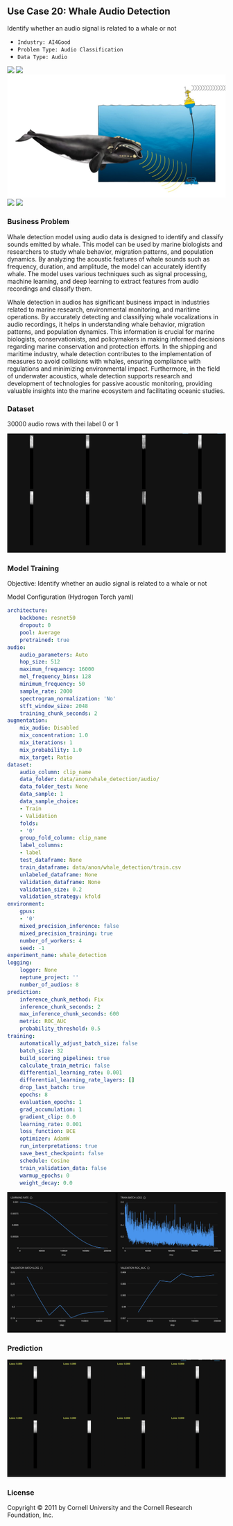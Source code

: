## Use Case 20: Whale Audio Detection

Identify whether an audio signal is related to a whale or not

- `Industry: AI4Good`
- `Problem Type: Audio Classification`
- `Data Type: Audio`

![](https://github.com/h2oai/ht-catalog/blob/646864e3c695f7c721514159bd6c59520dab7438/Assets/use-cases/whale_detection/cover.png)
![](https://github.com/h2oai/ht-catalog/blob/646864e3c695f7c721514159bd6c59520dab7438/Assets/use-cases/whale_detection/cover.jpg)
![](https://github.com/h2oai/ht-catalog/blob/646864e3c695f7c721514159bd6c59520dab7438/Assets/use-cases/whale_detection/cover.jpeg)
![](https://github.com/h2oai/ht-catalog/blob/646864e3c695f7c721514159bd6c59520dab7438/Assets/use-cases/whale_detection/cover.webp)
![](https://github.com/h2oai/ht-catalog/blob/646864e3c695f7c721514159bd6c59520dab7438/Assets/use-cases/whale_detection/cover)

### Business Problem 

Whale detection model using audio data is designed to identify and classify sounds emitted by whale. This model can be used by marine biologists and researchers to study whale behavior, migration patterns, and population dynamics. By analyzing the acoustic features of whale sounds such as frequency, duration, and amplitude, the model can accurately identify whale. The model uses various techniques such as signal processing, machine learning, and deep learning to extract features from audio recordings and classify them.

Whale detection in audios has significant business impact in industries related to marine research, environmental monitoring, and maritime operations. By accurately detecting and classifying whale vocalizations in audio recordings, it helps in understanding whale behavior, migration patterns, and population dynamics. This information is crucial for marine biologists, conservationists, and policymakers in making informed decisions regarding marine conservation and protection efforts. In the shipping and maritime industry, whale detection contributes to the implementation of measures to avoid collisions with whales, ensuring compliance with regulations and minimizing environmental impact. Furthermore, in the field of underwater acoustics, whale detection supports research and development of technologies for passive acoustic monitoring, providing valuable insights into the marine ecosystem and facilitating oceanic studies.

### Dataset

30000 audio rows with thei label 0 or 1

![train data](https://github.com/h2oai/ht-catalog/blob/646864e3c695f7c721514159bd6c59520dab7438/Assets/use-cases/whale_detection/train%20data.png)

### Model Training

Objective: Identify whether an audio signal is related to a whale or not

Model Configuration (Hydrogen Torch yaml)

```yaml
architecture:
    backbone: resnet50
    dropout: 0
    pool: Average
    pretrained: true
audio:
    audio_parameters: Auto
    hop_size: 512
    maximum_frequency: 16000
    mel_frequency_bins: 128
    minimum_frequency: 50
    sample_rate: 2000
    spectrogram_normalization: 'No'
    stft_window_size: 2048
    training_chunk_seconds: 2
augmentation:
    mix_audio: Disabled
    mix_concentration: 1.0
    mix_iterations: 1
    mix_probability: 1.0
    mix_target: Ratio
dataset:
    audio_column: clip_name
    data_folder: data/anon/whale_detection/audio/
    data_folder_test: None
    data_sample: 1
    data_sample_choice:
    - Train
    - Validation
    folds:
    - '0'
    group_fold_column: clip_name
    label_columns:
    - label
    test_dataframe: None
    train_dataframe: data/anon/whale_detection/train.csv
    unlabeled_dataframe: None
    validation_dataframe: None
    validation_size: 0.2
    validation_strategy: kfold
environment:
    gpus:
    - '0'
    mixed_precision_inference: false
    mixed_precision_training: true
    number_of_workers: 4
    seed: -1
experiment_name: whale_detection
logging:
    logger: None
    neptune_project: ''
    number_of_audios: 8
prediction:
    inference_chunk_method: Fix
    inference_chunk_seconds: 2
    max_inference_chunk_seconds: 600
    metric: ROC_AUC
    probability_threshold: 0.5
training:
    automatically_adjust_batch_size: false
    batch_size: 32
    build_scoring_pipelines: true
    calculate_train_metric: false
    differential_learning_rate: 0.001
    differential_learning_rate_layers: []
    drop_last_batch: true
    epochs: 8
    evaluation_epochs: 1
    grad_accumulation: 1
    gradient_clip: 0.0
    learning_rate: 0.001
    loss_function: BCE
    optimizer: AdamW
    run_interpretations: true
    save_best_checkpoint: false
    schedule: Cosine
    train_validation_data: false
    warmup_epochs: 0
    weight_decay: 0.0

```

![chart](https://github.com/h2oai/ht-catalog/blob/646864e3c695f7c721514159bd6c59520dab7438/Assets/use-cases/whale_detection/chart.png)


### Prediction

![Predictions](https://github.com/h2oai/ht-catalog/blob/646864e3c695f7c721514159bd6c59520dab7438/Assets/use-cases/whale_detection/Validation%20Predictions.png)

### License

Copyright © 2011 by Cornell University and the Cornell Research Foundation, Inc. 

